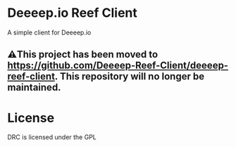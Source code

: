 # Deeeep.io Reef Client
A simple client for Deeeep.io  

## ⚠️This project has been moved to <https://github.com/Deeeep-Reef-Client/deeeep-reef-client>. This repository will no longer be maintained.

# License
DRC is licensed under the GPL